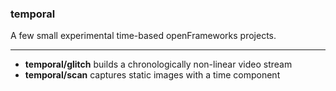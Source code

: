 ### temporal

A few small experimental time-based openFrameworks projects.

---

+ __temporal/glitch__ builds a chronologically non-linear video stream
+ __temporal/scan__ captures static images with a time component